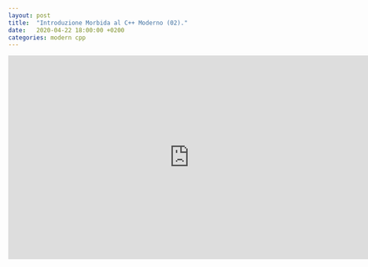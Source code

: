 ```yaml
---
layout: post
title:  "Introduzione Morbida al C++ Moderno (02)."
date:   2020-04-22 18:00:00 +0200
categories: modern cpp
---
```

<iframe width="736" height="414" src="https://www.youtube.com/watch?v=R4ZNfNOCQSg&t=180s" frameborder="0" allowfullscreen></iframe>
